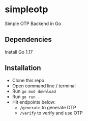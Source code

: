 # simpleotp
Simple OTP Backend in Go

## Dependencies
Install Go 1.17

## Installation
- Clone this repo
- Open command line / terminal
- Run `go mod download`
- Run `go run .`
- Hit endpoints below:
  - `/generate` to generate OTP
  - `/verify` to verify and use OTP
